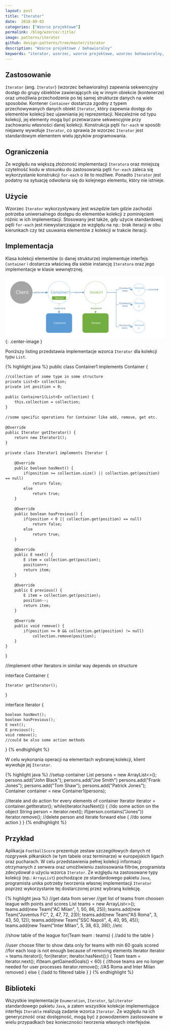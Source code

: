 ```yaml
---
layout: post
title: "Iterator"
date:  2018-09-03
categories: ["Wzorce projektowe"]
permalink: /blog/wzorce/:title/
image: patterns/iterator
github: design-patterns/tree/master/iterator
description: "Wzorce projektowe / behawioralny"
keywords: "iterator, wzorzec, wzorce projektowe, wzorzec behawioralny, design patterns, android, java, programowanie, programming"
---
```


## Zastosowanie
`Iterator` (ang. `Iterator`) (wzorzec behawioralny) zapewnia sekwencyjny dostęp do grupy obiektów zawierających się w innym obiekcie (kontenerze) oraz umożliwia przechodzenie po tej samej strukturze danych na wiele sposobów. Kontener `Container` dostarcza zgodny z typem przechowywanych danych obiekt `Iterator`, który zapewnia dostęp do elementów kolekcji bez ujawniania jej reprezentacji. Niezależnie od typu kolekcji, jej elementy mogą być przetwarzane sekwencyjnie przy zachowaniu własności danej kolekcji. Konstrukcja pętli `for-each` w sposób niejawny wywołuje `Iterator`, co sprawia że wzorzec `Iterator` jest standardowym elementem wielu języków programowania.

## Ograniczenia
Ze względu na większą złożoność implementacji `Iteratora` oraz mniejszą czytelność kodu w stosunku do zastosowania pętli `for-each` zaleca się wykorzystanie konstrukcji `for-each` o ile to możliwe. Ponadto `Iterator` jest podatny na sytuację odwołania się do kolejnego elementu, który nie istnieje.

## Użycie
Wzorzec `Iterator` wykorzystywany jest wszędzie tam gdzie zachodzi potrzeba uniwersalnego dostępu do elementów kolekcji z pominięciem różnic w ich implementacji. Stosowany jest także, gdy użycie standardowej pętli `for-each` jest niewystarczające ze względu na np.: brak iteracji w obu kierunkach czy też usuwania elementów z kolekcji w trakcie iteracji.

## Implementacja
Klasa kolekcji elementów (o danej strukturze) implementuje interfejs `Container` i dostarcza właściwą dla siebie instancję `Iteratora` oraz jego implementacje w klasie wewnętrznej.

![Iterator diagram](/assets/img/diagrams/patterns/iterator.svg){: .center-image }

Poniższy listing przedstawia implementacje wzorca `Iterator` dla kolekcji typu `List`.

{% highlight java %}
public class Container1 implements Container {

    //collection of some type in some structure
    private List<E> collection;
    private int position = 0;

    public Container1(List<E> collection) {
        this.collection = collection;
    }

    //some specific operations for Container like add, remove, get etc.

    @Override
    public Iterator getIterator() {
        return new Iterator1();
    }

    private class Iterator1 implements Iterator {

        @Override
        public boolean hasNext() {
            if(position >= collection.size() || collection.get(position) == null)
                return false;
            else
                return true;
        }

        @Override
        public boolean hasPrevious() {
            if(position < 0 || collection.get(position) == null)
                return false;
            else
                return true;
        }

        @Override
        public E next() {
            E item = collection.get(position);
            position++;
            return item;
        }

        @Override
        public E previous() {
            E item = collection.get(position);
            position--;
            return item;
        }

        @Override
        public void remove() {
            if(position >= 0 && collection.get(position) != null)
                collection.remove(position);
        }
    }
}

//implement other Iterators in similar way depends on structure

interface Container {

    Iterator getIterator();
}

interface Iterator<E> {

    boolean hasNext();
    boolean hasPrevious();
    E next();
    E previous();
    void remove();
    //could be also some action methods
}
{% endhighlight %}

W celu wykonania operacji na elementach wybranej kolekcji, klient wywołuje jej `Iterator`.

{% highlight java %}
//setup container
List<String> persons = new ArrayList<>();
persons.add("John Black");
persons.add("Joe Smith")
persons.add("Frank Jones");
persons.add("Tom Shaw");
persons.add("Patrick Jones");
Container container = new Container1(persons);

//iterate and do action for every elements of container
Iterator<String> iterator = container.getIterator();
while(iterator.hasNext()) {
    //do some action on the object
    String person = iterator.next();
    if(person.contains("Jones"))
        iterator.remove(); //delete person and iterate forward
    else {
        //do some action
    }
}
{% endhighlight %}

## Przykład
Aplikacja `FootballScore` prezentuje zestaw szczegółowych danych nt rozgrywek piłkarskich (w tym tabele oraz terminarze) w europejskich ligach oraz pucharach. W celu przedstawienia pełnej kolekcji informacji otrzymanych z serwera oraz umożliwieniu zastosowania filtrów, programista zdecydował o użyciu wzorca `Iterator`. Ze względu na zastosowane typy kolekcji (np.: `ArrayList`) pochodzące ze standardowego pakietu `Java`, programista unika potrzeby tworzenia własnej implementacji `Iterator` poprzez wykorzystanie tej dostarczonej przez wybraną kolekcję.

{% highlight java %}
//get data from server
//get list of teams from choosen league with points and scores
List<Team> teams = new ArrayList<>();
teams.add(new Team("AC Milan", 1, 50, 86, 25));
teams.add(new Team("Juventus FC", 2, 47, 72, 23));
teams.add(new Team("AS Roma", 3, 43, 50, 12));
teams.add(new Team("SSC Napoli", 4, 40, 95, 45));
teams.add(new Team("Inter Milan", 5, 38, 63, 39));
//etc

//show table of the league
for(Team team : teams) {
    //add to the table
}

//user choose filter to show data only for teams with min 60 goals scored
//for each loop is not enough because of removing elements
Iterator<Team> iterator = teams.iterator();
for(iterator; iterator.hasNext();) {
    Team team = iterator.next();
    if(team.getGainedGoals() < 60) {
        //those teams are no longer needed for user processes
        iterator.remove(); //AS Roma and Inter Milan removed
    }
    else {
        //add to filtered table
    }
}
{% endhighlight %}

## Biblioteki
Wszystkie implementacje `Enumeration`, `Iterator`, `Spliterator` standardowego pakietu `Java`, a zatem wszystkie kolekcje implementujące interfejs `Iterable` realizują zadanie wzorca `Iterator`. Ze względu na ich generyczność oraz dostępność, mogą być z powodzeniem zastosowane w wielu przypadkach bez konieczności tworzenia własnych interfejsów.
